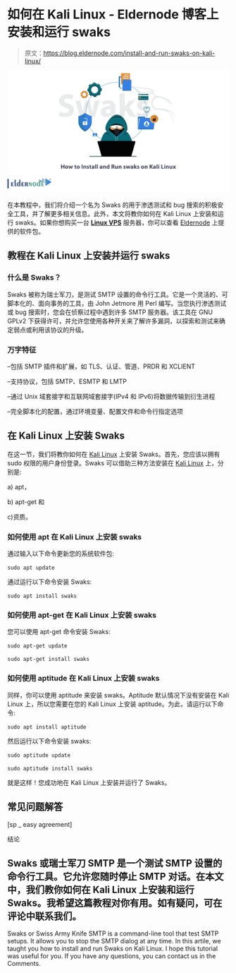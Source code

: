 # 如何在 Kali Linux - Eldernode 博客上安装和运行 swaks

> 原文：<https://blog.eldernode.com/install-and-run-swaks-on-kali-linux/>

![How to Install and Run swaks on Kali Linux](img/cf303c2db53f5dcf1e9efedbb8c45b72.png)

在本教程中，我们将介绍一个名为 Swaks 的用于渗透测试和 bug 搜索的积极安全工具，并了解更多相关信息。此外，本文将教你如何在 Kali Linux 上安装和运行 swaks。如果你想购买一台 [**Linux VPS**](https://eldernode.com/linux-vps/) 服务器，你可以查看 [Eldernode](https://eldernode.com/) 上提供的软件包。

## **教程在 Kali Linux 上安装并运行 swaks**

### **什么是 Swaks？**

Swaks 被称为瑞士军刀，是测试 SMTP 设置的命令行工具。它是一个灵活的、可脚本化的、面向事务的工具，由 John Jetmore 用 Perl 编写。当您执行渗透测试或 bug 搜索时，您会在侦察过程中遇到许多 SMTP 服务器。该工具在 GNU GPLv2 下获得许可，并允许您使用各种开关来了解许多漏洞，以探索和测试来确定弱点或利用该协议的升级。

### **万字特征**

–包括 SMTP 插件和扩展，如 TLS、认证、管道、PRDR 和 XCLIENT

–支持协议，包括 SMTP、ESMTP 和 LMTP

–通过 Unix 域套接字和互联网域套接字(IPv4 和 IPv6)将数据传输到衍生进程

–完全脚本化的配置，通过环境变量、配置文件和命令行指定选项

## **在 Kali Linux 上安装 Swaks**

在这一节，我们将教你如何在 [Kali Linux](https://blog.eldernode.com/tag/kali-linux/) 上安装 Swaks。首先，您应该以拥有 sudo 权限的用户身份登录。Swaks 可以借助三种方法安装在 [Kali Linux](https://blog.eldernode.com/install-and-configure-kali-linux-on-vps/) 上，分别是:

a) apt，

b) apt-get 和

c)资质。

### **如何使用 apt** 在 Kali Linux 上安装 swaks

通过输入以下命令更新您的系统软件包:

```
sudo apt update
```

通过运行以下命令安装 Swaks:

```
sudo apt install swaks
```

### **如何使用 apt-get 在 Kali Linux 上安装 swaks**

您可以使用 apt-get 命令安装 Swaks:

```
sudo apt-get update
```

```
sudo apt-get install swaks
```

### **如何使用 aptitude** 在 Kali Linux 上安装 swaks

同样，你可以使用 aptitude 来安装 swaks。Aptitude 默认情况下没有安装在 Kali Linux 上，所以您需要在您的 Kali Linux 上安装 aptitude。为此，请运行以下命令:

```
sudo apt install aptitude
```

然后运行以下命令安装 swaks:

```
sudo aptitude update
```

```
sudo aptitude install swaks
```

就是这样！您成功地在 Kali Linux 上安装并运行了 Swaks。

## 常见问题解答

[sp _ easy agreement]

结论

## Swaks 或瑞士军刀 SMTP 是一个测试 SMTP 设置的命令行工具。它允许您随时停止 SMTP 对话。在本文中，我们教你如何在 Kali Linux 上安装和运行 Swaks。我希望这篇教程对你有用。如有疑问，可在评论中联系我们。

Swaks or Swiss Army Knife SMTP is a command-line tool that test SMTP setups. It allows you to stop the SMTP dialog at any time. In this artile, we taught you how to install and run Swaks on Kali Linux. I hope this tutorial was useful for you. If you have any questions, you can contact us in the Comments.